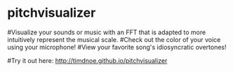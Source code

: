 # pitchvisualizer
#Visualize your sounds or music with an FFT that is adapted to more intuitively represent the musical scale.
#Check out the color of your voice using your microphone!
#View your favorite song's idiosyncratic overtones!

#Try it out here: http://timdnoe.github.io/pitchvisualizer
